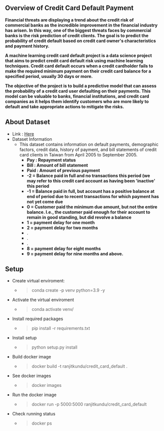 ## Overview of Credit Card Default Payment
**Financial threats are displaying a trend about the credit risk of commercial banks as the incredible improvement in the financial industry has arisen. In this way, one of the biggest threats faces by commercial banks is the risk prediction of credit clients. The goal is to predict the probability of credit default based on credit card owner's characteristics and payment history.**

**A machine learning credit card default project is a data science project that aims to predict credit card default risk using machine learning techniques. Credit card default occurs when a credit cardholder fails to make the required minimum payment on their credit card balance for a specified period, usually 30 days or more.**

**The objective of the project is to build a predictive model that can assess the probability of a credit card user defaulting on their payments. This model can be valuable to banks, financial institutions, and credit card companies as it helps them identify customers who are more likely to default and take appropriate actions to mitigate the risks.**

## About Dataset
- Link : [Here](https://www.kaggle.com/datasets/uciml/default-of-credit-card-clients-dataset)
- Dataset Information
  - This dataset contains information on default payments, demographic factors, credit data, history of payment, and bill statements of credit card clients in Taiwan from April 2005 to September 2005.
    - **Pay : Repayment status**
    - **Bill : Amount of bill statement**
    - **Paid : Amount of previous payment**
    - **-2 = Balance paid in full and no transactions this period (we may refer to this credit card account as having been 'inactive' this period**
    - **-1 = Balance paid in full, but account has a positive balance at end of period due to recent transactions for which payment has not yet come due**
    - **0 = Customer paid the minimum due amount, but not the entire balance. I.e., the customer paid enough for their account to remain in good standing, but did revolve a balance**
    - **1 = payment delay for one month**
    - **2 = payment delay for two months**
    - . 
    - . 
    - .
    - **8 = payment delay for eight months**
    - **9 = payment delay for nine months and above.**

## Setup
- Create virtual enviroment:
  - > conda create -p venv python=3.9 -y
- Activate the virtual enviroment
  - > conda activate venv/
- Install required packages
  - > pip install -r requirements.txt
- Install setup
  - > python setup.py install
- Build docker image
  - > docker build -t ranjitkundu/credit_card_default .
- See docker images
  - > docker images
- Run the docker image
  - > docker run -p 5000:5000 ranjitkundu/credit_card_default
- Check running status
  - > docker ps